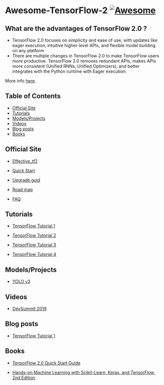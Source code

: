 # Awesome-TensorFlow-2 [![Awesome](https://awesome.re/badge.svg)](https://awesome.re)

## What are the advantages of TensorFlow 2.0 ?
* TensorFlow 2.0 focuses on simplicity and ease of use, with updates like eager execution, intuitive higher-level APIs, and flexible model   building on any platform
* There are multiple changes in TensorFlow 2.0 to make TensorFlow users more productive. TensorFlow 2.0 removes redundant APIs, makes APIs more consistent (Unified RNNs, Unified Optimizers), and better integrates with the Python runtime with Eager execution.

More info [here](https://www.tensorflow.org/alpha).



## Table of Contents

<!-- MarkdownTOC depth=4 -->
- [Official Site](#official)
- [Tutorials](#github-tutorials)
- [Models/Projects](#github-projects)
- [Videos](#video)
- [Blog posts](#blogs)
- [Books](#books)

<!-- /MarkdownTOC -->

<a name="official" />

## Official Site
* [Effective_tf2](https://www.tensorflow.org/alpha/guide/effective_tf2)

* [Quick Start](https://www.tensorflow.org/alpha/tutorials/quickstart/beginner)

* [Upgrade guid](https://www.tensorflow.org/alpha/guide/upgrade)

* [Road map](https://www.tensorflow.org/community/roadmap)

* [FAQ](https://github.com/tensorflow/community/blob/master/sigs/testing/faq.md)

<a name="github-tutorials" />

## Tutorials
* [TensorFlow Tutorial 1](https://pgaleone.eu/tensorflow/gan/2018/11/04/tensorflow-2-models-migration-and-new-design/)

* [TensorFlow Tutorial 2](https://github.com/aymericdamien/TensorFlow-Examples/tree/master/tensorflow_v2)

* [TensorFlow Tutorial 3](https://pgaleone.eu/tensorflow/gan/2018/11/04/tensorflow-2-models-migration-and-new-design/)


* [TensorFlow Tutorial 4](https://pgaleone.eu/tensorflow/gan/2018/11/04/tensorflow-2-models-migration-and-new-design/)


## Models/Projects
* [YOLO v3](https://github.com/zzh8829/yolov3-tf2)


## Videos
* [DevSummit 2019](https://www.youtube.com/playlist?list=PLQY2H8rRoyvzoUYI26kHmKSJBedn3SQuB) 


## Blog posts
* [TensorFlow Tutorial 1](https://github.com/pkmital/tensorflow_tutorials)


## Books
* [TensorFlow 2.0 Quick Start Guide](https://www.packtpub.com/big-data-and-business-intelligence/tensorflow-20-quick-start-guide)

* [Hands-on Machine Learning with Scikit-Learn, Keras, and TensorFlow, 2nd Edition](https://www.oreilly.com/library/view/hands-on-machine-learning/9781492032632/)

